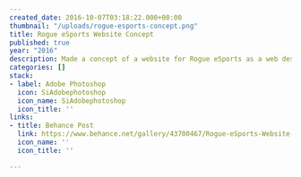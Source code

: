```yaml
---
created_date: 2016-10-07T03:18:22.000+00:00
thumbnail: "/uploads/rogue-esports-concept.png"
title: Rogue eSports Website Concept
published: true
year: "2016"
description: Made a concept of a website for Rogue eSports as a web design exercise
categories: []
stack:
- label: Adobe Photoshop
  icon: SiAdobephotoshop
  icon_name: SiAdobephotoshop
  icon_title: ''
links:
- title: Behance Post
  link: https://www.behance.net/gallery/43700467/Rogue-eSports-Website-Concept
  icon_name: ''
  icon_title: ''

---
```

